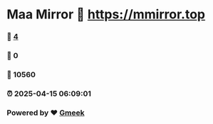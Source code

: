 # Maa Mirror :link: https://mmirror.top 
### :page_facing_up: [4](https://mmirror.top/tag.html) 
### :speech_balloon: 0 
### :hibiscus: 10560 
### :alarm_clock: 2025-04-15 06:09:01 
### Powered by :heart: [Gmeek](https://github.com/Meekdai/Gmeek)
